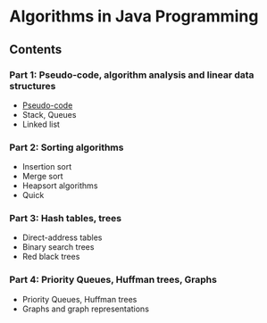 # Algorithms in Java Programming

## Contents
### Part 1: Pseudo-code, algorithm analysis and linear data structures
* [Pseudo-code]()
* Stack, Queues
* Linked list

### Part 2: Sorting algorithms
* Insertion sort 
* Merge sort
* Heapsort algorithms
* Quick 

### Part 3: Hash tables, trees
* Direct-address tables
* Binary search trees
* Red black trees

### Part 4: Priority Queues, Huffman trees, Graphs
* Priority Queues, Huffman trees
* Graphs and graph representations

